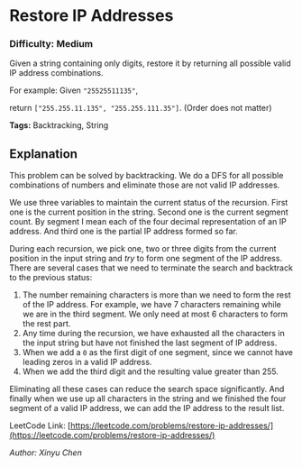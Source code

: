 # Restore IP Addresses
### Difficulty: Medium

Given a string containing only digits, restore it by returning all possible valid IP address combinations.

For example:
Given `"25525511135"`, 

return `["255.255.11.135", "255.255.111.35"]`. (Order does not matter) 

**Tags:** Backtracking, String

## Explanation

This problem can be solved by backtracking. We do a DFS for all possible combinations of numbers and eliminate those are not valid IP addresses.

We use three variables to maintain the current status of the recursion. First one is the current position in the string. Second one is the current segment count. By segment I mean each of the four decimal representation of an IP address. And third one is the partial IP address formed so far.

During each recursion, we pick one, two or three digits from the current position in the input string and *try* to form one segment of the IP address. There are several cases that we need to terminate the search and backtrack to the previous status:

1. The number remaining characters is more than we need to form the rest of the IP address. For example, we have 7 characters remaining while we are in the third segment. We only need at most 6 characters to form the rest part.
2. Any time during the recursion, we have exhausted all the characters in the input string but have not finished the last segment of IP address. 
3. When we add a `0` as the first digit of one segment, since we cannot have leading zeros in a valid IP address.
4. When we add the third digit and the resulting value greater than 255.

Eliminating all these cases can reduce the search space significantly. And finally when we use up all characters in the string and we finished the four segment of a valid IP address, we can add the IP address to the result list.

LeetCode Link: [https://leetcode.com/problems/restore-ip-addresses/](https://leetcode.com/problems/restore-ip-addresses/)

*Author: Xinyu Chen*